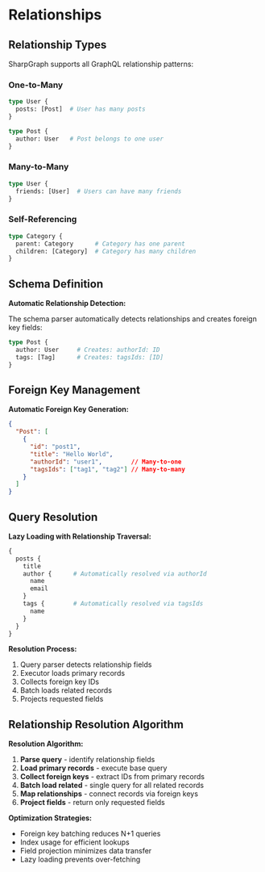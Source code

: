 # Relationships

## Relationship Types

SharpGraph supports all GraphQL relationship patterns:

### One-to-Many
```graphql
type User {
  posts: [Post]  # User has many posts
}

type Post {
  author: User   # Post belongs to one user
}
```

### Many-to-Many
```graphql
type User {
  friends: [User]  # Users can have many friends
}
```

### Self-Referencing
```graphql
type Category {
  parent: Category      # Category has one parent
  children: [Category]  # Category has many children
}
```

## Schema Definition

**Automatic Relationship Detection:**

The schema parser automatically detects relationships and creates foreign key fields:

```graphql
type Post {
  author: User     # Creates: authorId: ID
  tags: [Tag]      # Creates: tagsIds: [ID]
}
```

## Foreign Key Management

**Automatic Foreign Key Generation:**

```json
{
  "Post": [
    {
      "id": "post1",
      "title": "Hello World",
      "authorId": "user1",        // Many-to-one
      "tagsIds": ["tag1", "tag2"] // Many-to-many
    }
  ]
}
```

## Query Resolution

**Lazy Loading with Relationship Traversal:**

```graphql
{
  posts {
    title
    author {      # Automatically resolved via authorId
      name
      email
    }
    tags {        # Automatically resolved via tagsIds
      name
    }
  }
}
```

**Resolution Process:**
1. Query parser detects relationship fields
2. Executor loads primary records
3. Collects foreign key IDs
4. Batch loads related records
5. Projects requested fields

## Relationship Resolution Algorithm

**Resolution Algorithm:**
1. **Parse query** - identify relationship fields
2. **Load primary records** - execute base query
3. **Collect foreign keys** - extract IDs from primary records
4. **Batch load related** - single query for all related records
5. **Map relationships** - connect records via foreign keys
6. **Project fields** - return only requested fields

**Optimization Strategies:**
- Foreign key batching reduces N+1 queries
- Index usage for efficient lookups
- Field projection minimizes data transfer
- Lazy loading prevents over-fetching
